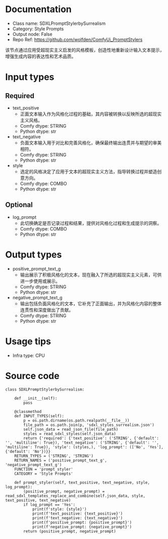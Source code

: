 # Documentation
- Class name: SDXLPromptStylerbySurrealism
- Category: Style Prompts
- Output node: False
- Repo Ref: https://github.com/wolfden/ComfyUi_PromptStylers

该节点通过应用受超现实主义启发的风格模板，创造性地重新设计输入文本提示，增强生成内容的表达性和艺术品质。

# Input types
## Required
- text_positive
    - 正面文本输入作为风格化过程的基础，其内容被转换以反映所选的超现实主义风格。
    - Comfy dtype: STRING
    - Python dtype: str
- text_negative
    - 负面文本输入用于对比和完善风格化，确保最终输出连贯并与期望的审美相符。
    - Comfy dtype: STRING
    - Python dtype: str
- style
    - 选定的风格决定了应用于文本的超现实主义方法，指导转换过程并塑造创意方向。
    - Comfy dtype: COMBO
    - Python dtype: str
## Optional
- log_prompt
    - 此切换确定是否记录过程和结果，提供对风格化过程和生成提示的洞察。
    - Comfy dtype: COMBO
    - Python dtype: str

# Output types
- positive_prompt_text_g
    - 输出展示了积极风格化的文本，现在融入了所选的超现实主义元素，可供进一步使用或展示。
    - Comfy dtype: STRING
    - Python dtype: str
- negative_prompt_text_g
    - 输出包括负面风格化的文本，它补充了正面输出，并为风格化内容的整体连贯性和深度做出了贡献。
    - Comfy dtype: STRING
    - Python dtype: str

# Usage tips
- Infra type: CPU

# Source code
```
class SDXLPromptStylerbySurrealism:

    def __init__(self):
        pass

    @classmethod
    def INPUT_TYPES(self):
        p = os.path.dirname(os.path.realpath(__file__))
        file_path = os.path.join(p, 'sdxl_styles_surrealism.json')
        self.json_data = read_json_file(file_path)
        styles = read_sdxl_styles(self.json_data)
        return {'required': {'text_positive': ('STRING', {'default': '', 'multiline': True}), 'text_negative': ('STRING', {'default': '', 'multiline': True}), 'style': (styles,), 'log_prompt': (['No', 'Yes'], {'default': 'No'})}}
    RETURN_TYPES = ('STRING', 'STRING')
    RETURN_NAMES = ('positive_prompt_text_g', 'negative_prompt_text_g')
    FUNCTION = 'prompt_styler'
    CATEGORY = 'Style Prompts'

    def prompt_styler(self, text_positive, text_negative, style, log_prompt):
        (positive_prompt, negative_prompt) = read_sdxl_templates_replace_and_combine(self.json_data, style, text_positive, text_negative)
        if log_prompt == 'Yes':
            print(f'style: {style}')
            print(f'text_positive: {text_positive}')
            print(f'text_negative: {text_negative}')
            print(f'positive_prompt: {positive_prompt}')
            print(f'negative_prompt: {negative_prompt}')
        return (positive_prompt, negative_prompt)
```